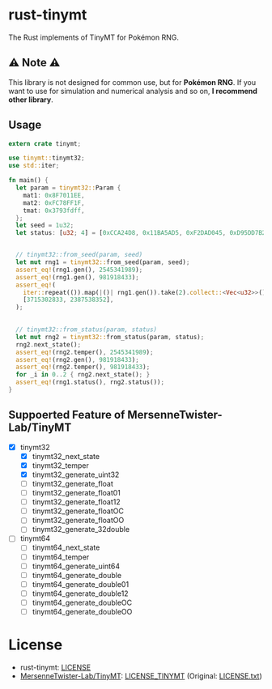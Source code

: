 # rust-tinymt
The Rust implements of TinyMT for Pokémon RNG.


## :warning: Note :warning:
This library is not designed for common use, but for **Pokémon RNG**.
If you want to use for simulation and numerical analysis and so on,
**I recommend other library**.


## Usage
```rust
extern crate tinymt;

use tinymt::tinymt32;
use std::iter;

fn main() {
  let param = tinymt32::Param {
    mat1: 0x8F7011EE,
    mat2: 0xFC78FF1F,
    tmat: 0x3793fdff,
  };
  let seed = 1u32;
  let status: [u32; 4] = [0xCCA24D8, 0x11BA5AD5, 0xF2DAD045, 0xD95DD7B2];


  // tinymt32::from_seed(param, seed)
  let mut rng1 = tinymt32::from_seed(param, seed);
  assert_eq!(rng1.gen(), 2545341989);
  assert_eq!(rng1.gen(), 981918433);
  assert_eq!(
    iter::repeat(()).map(|()| rng1.gen()).take(2).collect::<Vec<u32>>(),
    [3715302833, 2387538352],
  );
  

  // tinymt32::from_status(param, status)
  let mut rng2 = tinymt32::from_status(param, status);
  rng2.next_state();
  assert_eq!(rng2.temper(), 2545341989);
  assert_eq!(rng2.gen(), 981918433);
  assert_eq!(rng2.temper(), 981918433);
  for _i in 0..2 { rng2.next_state(); }
  assert_eq!(rng1.status(), rng2.status());
}
```


## Suppoerted Feature of MersenneTwister-Lab/TinyMT
- [x] tinymt32
  - [x] tinymt32_next_state
  - [x] tinymt32_temper
  - [x] tinymt32_generate_uint32
  - [ ] tinymt32_generate_float
  - [ ] tinymt32_generate_float01
  - [ ] tinymt32_generate_float12
  - [ ] tinymt32_generate_floatOC
  - [ ] tinymt32_generate_floatOO
  - [ ] tinymt32_generate_32double
- [ ] tinymt64
  - [ ] tinymt64_next_state
  - [ ] tinymt64_temper
  - [ ] tinymt64_generate_uint64
  - [ ] tinymt64_generate_double
  - [ ] tinymt64_generate_double01
  - [ ] tinymt64_generate_double12
  - [ ] tinymt64_generate_doubleOC
  - [ ] tinymt64_generate_doubleOO

# License
- rust-tinymt: [LICENSE](https://raw.githubusercontent.com/mizdra/rust-tinymt/master/LICENSE)
- [MersenneTwister-Lab/TinyMT](https://github.com/MersenneTwister-Lab/TinyMT): [LICENSE_TINYMT](https://raw.githubusercontent.com/mizdra/rust-tinymt/master/LICENSE_TINYMT) (Original: [LICENSE.txt](https://raw.githubusercontent.com/MersenneTwister-Lab/TinyMT/master/LICENSE.txt))
